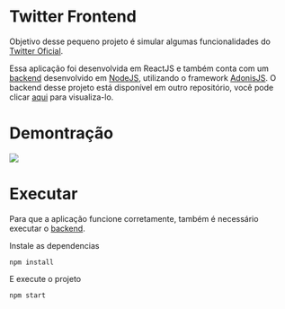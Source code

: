 # Twitter Frontend

Objetivo desse pequeno projeto é simular algumas funcionalidades do [Twitter Oficial](https://twitter.com).

Essa aplicação foi desenvolvida em ReactJS e também conta com um [backend](https://github.com/felipeurbansk/app_twitter_backend) desenvolvido em [NodeJS](https://nodejs.org/), utilizando o framework [AdonisJS](https://adonisjs.com/).
O backend desse projeto está disponível em outro repositório, você pode clicar [aqui](https://github.com/felipeurbansk/app_twitter_backend) para visualiza-lo.

# Demontração
![](https://github.com/felipeurbansk/app_twitter_frontend/blob/master/demo/twitter.gif)

# Executar
Para que a aplicação funcione corretamente, também é necessário executar o [backend](https://github.com/felipeurbansk/app_twitter_backend).


Instale as dependencias

`npm install`

E execute o projeto

`npm start`

